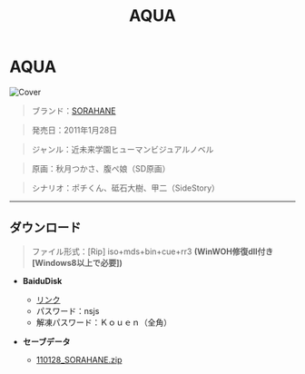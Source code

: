 ﻿---
layout: mypost
title: AQUA
categories: [SORAHANE]
---

# AQUA

![Cover](110128_SORAHANE.jpg)

> ブランド：<a href="http://www.sorahane.org/" target="_blank">SORAHANE</a>

> 発売日：2011年1月28日

> ジャンル：近未来学園ヒューマンビジュアルノベル

> 原画：秋月つかさ、腹ぺ娘（SD原画）

> シナリオ：ポチくん、砥石大樹、甲二（SideStory）

---
## ダウンロード
> ファイル形式：[Rip] iso+mds+bin+cue+rr3 **(WinWOH修復dll付き[Windows8以上で必要])**

  - **BaiduDisk**

    - [リンク](https://pan.baidu.com/s/1HOyo16eBqRqvqIxs7VkUiA)
    - パスワード：nsjs
    - 解凍パスワード：Ｋｏｕｅｎ（全角）
  - **セーブデータ**

    - [110128_SORAHANE.zip](110128_SORAHANE.zip)

